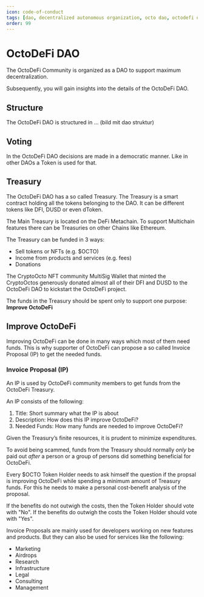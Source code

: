 ```yaml
---
icon: code-of-conduct
tags: [dao, decentralized autonomous organization, octo dao, octodefi organization]
order: 99
---
```


# OctoDeFi DAO

The OctoDeFi Community is organized as a DAO to support maximum decentralization.

Subsequently, you will gain insights into the details of the OctoDeFi DAO.

## Structure
The OctoDeFi DAO is structured in ...
(bild mit dao struktur)

## Voting
In the OctoDeFi DAO decisions are made in a democratic manner. Like in other DAOs a Token is used for that.

## Treasury
The OctoDeFi DAO has a so called Treasury. The Treasury is a smart contract holding all the tokens belonging to the DAO. It can be different tokens like DFI, DUSD or even dToken.

The Main Treasury is located on the DeFi Metachain. To support Multichain features there can be Treasuries on other Chains like Ethereum.

The Treasury can be funded in 3 ways:
- Sell tokens or NFTs (e.g. $OCTO)
- Income from products and services (e.g. fees)
- Donations

The CryptoOcto NFT community MultiSig Wallet that minted the CryptoOctos generously donated almost all of their DFI and DUSD to the OctoDeFi DAO to kickstart the OctoDeFi project.

The funds in the Treasury should be spent only to support one purpose: \
**Improve OctoDeFi**

## Improve OctoDeFi
Improving OctoDeFi can be done in many ways which most of them need funds. This is why supporter of OctoDeFi can propose a so called Invoice Proposal (IP) to get the needed funds.

### Invoice Proposal (IP)
An IP is used by OctoDeFi community members to get funds from the OctoDeFi Treasury.

An IP consists of the following:
1. Title: Short summary what the IP is about
2. Description: How does this IP improve OctoDeFi?
3. Needed Funds: How many funds are needed to improve OctoDeFi?

Given the Treasury’s finite resources, it is prudent to minimize expenditures.

To avoid being scammed, funds from the Treasury should normally *only* be paid out *after* a person or a group of persons did something beneficial for OctoDeFi.

Every $OCTO Token Holder needs to ask himself the question if the propsal is improving OctoDeFi while spending a minimum amount of Treasury funds. For this he needs to make a personal cost-benefit analysis of the proposal.

If the benefits do not outwigh the costs, then the Token Holder should vote with "No".
If the benefits do outwigh the costs the Token Holder should vote with "Yes".

Invoice Proposals are mainly used for developers working on new features and products. But they can also be used for services like the following:
- Marketing
- Airdrops
- Research
- Infrastructure
- Legal
- Consulting
- Management